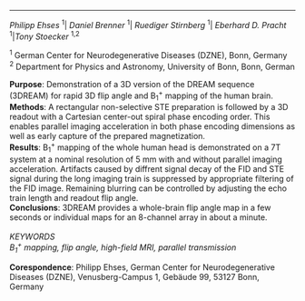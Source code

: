 ***
*Philipp Ehses* <sup>1</sup>| *Daniel Brenner* <sup>1</sup>| *Ruediger Stirnberg* <sup>1</sup>| *Eberhard D. Pracht* <sup>1</sup>|*Tony Stoecker* <sup>1,2</sup>

<sup>1</sup> German Center for Neurodegenerative Diseases (DZNE), Bonn, Germany
<br>
<sup>2</sup> Department for Physics and Astronomy, University of Bonn, Bonn, German

**Purpose**: Demonstration of a 3D version of the DREAM sequence (3DREAM) for rapid 3D flip angle and B<sub>1</sub><sup>+</sup> mapping of the human brain. <br />
**Methods**: A rectangular non-selective STE preparation is followed by a 3D readout with a Cartesian center-out spiral phase encoding order. This enables parallel
imaging acceleration in both phase encoding dimensions as well as early capture of the prepared magnetization. <br />
**Results**: B<sub>1</sub><sup>+</sup> mapping of the whole human head is demonstrated on a 7T system at a nominal resolution of 5 mm with and without parallel imaging 
acceleration. Artifacts caused by diffrent signal decay of the FID and STE signal during the long imaging train is suppressed by appropriate filtering of the FID image. 
Remaining blurring can be controlled by adjusting the echo train length and readout flip angle. <br />
**Conclusions**: 3DREAM provides a whole-brain flip angle map in a few seconds or individual maps for an 8-channel array in about a minute. 
<br />
<br />
*KEYWORDS* 
<br />
*B<sub>1</sub><sup>+</sup> mapping, flip angle, high-field MRI, parallel transmission*


**Corespondence**: Philipp Ehses, German Center for Neurodegenerative Diseases (DZNE), Venusberg-Campus 1, Gebäude 99, 53127 Bonn, Germany 
